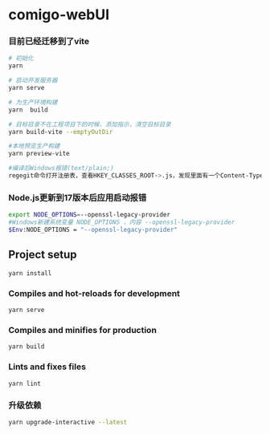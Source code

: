 # comigo-webUI



### 目前已经迁移到了vite

````bash
# 初始化
yarn

# 启动开发服务器
yarn serve

# 为生产环境构建
yarn  build

# 目标目录不在工程项目下的时候，添加指示，清空目标目录
yarn build-vite --emptyOutDir

#本地预览生产构建
yarn preview-vite

#编译后Windows报错(text/plain;)
regegit命令打开注册表，查看HKEY_CLASSES_ROOT->.js，发现里面有一个Content-Type的配置, 将 text/plain 改成 application/javascript,然后重启本地服务器即可正常.


````

### Node.js更新到17版本后应用启动报错

````bash
export NODE_OPTIONS=--openssl-legacy-provider
#Windows新建系统变量 NODE_OPTIONS ，内容 --openssl-legacy-provider
$Env:NODE_OPTIONS = "--openssl-legacy-provider"
````

### 

## Project setup

```
yarn install
```

### Compiles and hot-reloads for development

```
yarn serve
```

### Compiles and minifies for production

```
yarn build
```

### Lints and fixes files

```
yarn lint
```

### 升级依赖

````bash
yarn upgrade-interactive --latest
````

